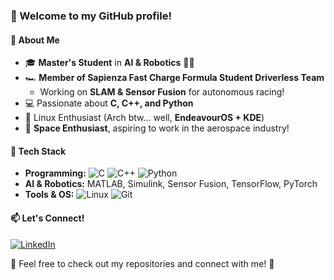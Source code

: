 ### 👋 Welcome to my GitHub profile!

#### 🚀 About Me
- 🎓 **Master's Student** in **AI & Robotics** 🧠🤖
- 🏎️ **Member of Sapienza Fast Charge Formula Student Driverless Team**
  - Working on **SLAM & Sensor Fusion** for autonomous racing!
- 💻 Passionate about **C, C++, and Python**
- 🐧 Linux Enthusiast (Arch btw... well, **EndeavourOS + KDE**)
- 🚀 **Space Enthusiast**, aspiring to work in the aerospace industry!

#### 🔧 Tech Stack
- **Programming:** ![C](https://img.shields.io/badge/-C-A8B9CC?style=flat-square&logo=c&logoColor=white) ![C++](https://img.shields.io/badge/-C++-00599C?style=flat-square&logo=c%2B%2B&logoColor=white) ![Python](https://img.shields.io/badge/-Python-3776AB?style=flat-square&logo=python&logoColor=white)
- **AI & Robotics:** MATLAB, Simulink, Sensor Fusion, TensorFlow, PyTorch
- **Tools & OS:** ![Linux](https://img.shields.io/badge/-Linux-FCC624?style=flat-square&logo=linux&logoColor=black) ![Git](https://img.shields.io/badge/-Git-F05032?style=flat-square&logo=git&logoColor=white)

#### 📫 Let's Connect!
[![LinkedIn](https://img.shields.io/badge/LinkedIn-Connect-blue?style=for-the-badge&logo=linkedin)](https://linkedin.com/in/your-profile)

📌 Feel free to check out my repositories and connect with me! 🚀

